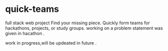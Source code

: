 # quick-teams 
full stack web project 
Find your missing piece. Quickly form teams for hackathons, projects, or study groups.
working on a problem statement  was given in hacathon .

work in progress,will be updeated in future .
